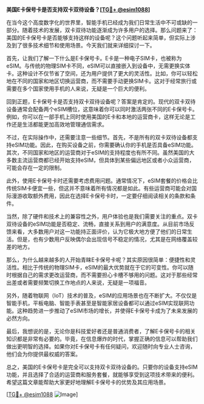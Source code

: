 **美国E卡保号卡是否支持双卡双待设备？[[TG💪+ @esim1088](https://t.me/s/esim1088)]**

在当今这个高度数字化的世界里，智能手机已经成为我们日常生活中不可或缺的一部分。随着技术的发展，双卡双待功能逐渐成为许多用户的选择。那么问题来了：美国的E卡保号卡是否能够支持这样的设备呢？这个问题听起来简单，但实际上涉及到了很多技术细节和使用场景。今天我们就来详细探讨一下。

首先，让我们了解一下什么是E卡保号卡。E卡是一种电子SIM卡，也被称为eSIM。与传统的物理SIM卡不同，eSIM可以直接嵌入到设备中，无需更换实体卡。这种设计不仅节省了空间，还为用户提供了更大的灵活性。比如，你可以轻松地在不同的国家和地区切换运营商，而不需要手动更换SIM卡。这对于经常旅行或需要在多个国家使用手机的人来说，无疑是一个巨大的便利。

回到正题，E卡保号卡是否支持双卡双待设备呢？答案是肯定的。现代的双卡双待设备通常会配备两个eSIM槽位，这意味着你可以同时激活两张不同的E卡保号卡。例如，你可以在一部手机上同时使用美国的E卡和本地的运营商卡，这样无论是工作还是生活都能更加高效地管理通信需求。

不过，在实际操作中，还需要注意一些细节。首先，不是所有的双卡双待设备都支持eSIM功能。因此，在购买设备之前，你需要确认你的手机是否具备eSIM功能。其次，不同国家和地区的运营商对于eSIM的支持程度也有所不同。虽然美国的大多数主流运营商都已经开始支持eSIM，但具体到某些偏远地区或者小众运营商，可能会存在一定的限制。

此外，使用E卡保号卡时还需要考虑费用问题。通常情况下，eSIM套餐的价格会比传统SIM卡便宜一些，但这并不意味着所有情况都是如此。有些运营商可能会对国际漫游收取额外费用，因此在选择E卡保号卡时，一定要仔细阅读相关的条款和条件。

当然，除了硬件和技术上的兼容性之外，用户体验也是我们需要关注的重点。双卡双待设备的eSIM功能是否稳定、流畅，直接关系到用户的满意度。从目前市场反馈来看，大多数用户对这一功能持正面评价，认为它极大地方便了他们的日常生活。但是，也有少数用户反映偶尔会出现信号不稳定的情况，尤其是在网络覆盖较差的地方。

那么，为什么越来越多的人开始青睐E卡保号卡呢？其实原因很简单：便捷性和灵活性。相比于传统的物理SIM卡，eSIM的最大优势就在于它的可变性。你可以随时根据自己的需求更改运营商，而不需要担心卡槽不够用的问题。这对于那些经常出差或者需要频繁切换工作地点的人来说，无疑是一项福音。

另外，随着物联网（IoT）技术的普及，eSIM的应用场景也在不断扩大。不仅仅是智能手机，平板电脑、智能手表甚至是智能家居设备都可以通过eSIM实现联网功能。这种趋势进一步推动了eSIM市场的增长，并使得E卡保号卡成为了未来发展的必然方向。

最后，我想说的是，无论你是科技爱好者还是普通消费者，了解E卡保号卡的相关知识都是非常有必要的。毕竟，在信息爆炸的时代，掌握正确的信息可以帮助我们做出更明智的选择。如果你对E卡保号卡有任何疑问，欢迎随时向专业人士咨询，他们会为你提供最权威的答案。

总之，美国的E卡保号卡是完全可以支持双卡双待设备的。只要你的设备支持eSIM功能，并且选择了合适的运营商和服务套餐，就能够享受到这项技术带来的便利。希望这篇文章能帮助大家更好地理解E卡保号卡的优势及其应用场景。

[[TG💪+ @esim1088](https://t.me/s/esim1088) ![Image](https://i.postimg.cc/4NQfJmqS/Snipaste-2025-05-13-00-14-12.png)]